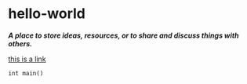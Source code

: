 # hello-world
***A place to store ideas, resources, or to share and discuss things with others.***

[this is a link](https://www.google.com)

`int main()`
